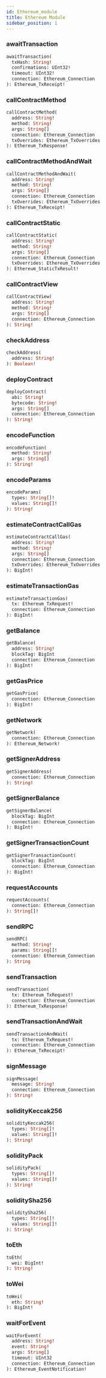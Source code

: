 ```yaml
---
id: Ethereum_module
title: Ethereum Module
sidebar_position: 1
---
```


### awaitTransaction 

```graphql
awaitTransaction(
  txHash: String! 
  confirmations: UInt32! 
  timeout: UInt32! 
  connection: Ethereum_Connection 
): Ethereum_TxReceipt!
```

### callContractMethod 

```graphql
callContractMethod(
  address: String! 
  method: String! 
  args: String[] 
  connection: Ethereum_Connection 
  txOverrides: Ethereum_TxOverrides 
): Ethereum_TxResponse!
```

### callContractMethodAndWait 

```graphql
callContractMethodAndWait(
  address: String! 
  method: String! 
  args: String[] 
  connection: Ethereum_Connection 
  txOverrides: Ethereum_TxOverrides 
): Ethereum_TxReceipt!
```

### callContractStatic 

```graphql
callContractStatic(
  address: String! 
  method: String! 
  args: String[] 
  connection: Ethereum_Connection 
  txOverrides: Ethereum_TxOverrides 
): Ethereum_StaticTxResult!
```

### callContractView 

```graphql
callContractView(
  address: String! 
  method: String! 
  args: String[] 
  connection: Ethereum_Connection 
): String!
```

### checkAddress 

```graphql
checkAddress(
  address: String! 
): Boolean!
```

### deployContract 

```graphql
deployContract(
  abi: String! 
  bytecode: String! 
  args: String[] 
  connection: Ethereum_Connection 
): String!
```

### encodeFunction 

```graphql
encodeFunction(
  method: String! 
  args: String[] 
): String!
```

### encodeParams 

```graphql
encodeParams(
  types: String[]! 
  values: String[]! 
): String!
```

### estimateContractCallGas 

```graphql
estimateContractCallGas(
  address: String! 
  method: String! 
  args: String[] 
  connection: Ethereum_Connection 
  txOverrides: Ethereum_TxOverrides 
): BigInt!
```

### estimateTransactionGas 

```graphql
estimateTransactionGas(
  tx: Ethereum_TxRequest! 
  connection: Ethereum_Connection 
): BigInt!
```

### getBalance 

```graphql
getBalance(
  address: String! 
  blockTag: BigInt 
  connection: Ethereum_Connection 
): BigInt!
```

### getGasPrice 

```graphql
getGasPrice(
  connection: Ethereum_Connection 
): BigInt!
```

### getNetwork 

```graphql
getNetwork(
  connection: Ethereum_Connection 
): Ethereum_Network!
```

### getSignerAddress 

```graphql
getSignerAddress(
  connection: Ethereum_Connection 
): String!
```

### getSignerBalance 

```graphql
getSignerBalance(
  blockTag: BigInt 
  connection: Ethereum_Connection 
): BigInt!
```

### getSignerTransactionCount 

```graphql
getSignerTransactionCount(
  blockTag: BigInt 
  connection: Ethereum_Connection 
): BigInt!
```

### requestAccounts 

```graphql
requestAccounts(
  connection: Ethereum_Connection 
): String[]!
```

### sendRPC 

```graphql
sendRPC(
  method: String! 
  params: String[]! 
  connection: Ethereum_Connection 
): String
```

### sendTransaction 

```graphql
sendTransaction(
  tx: Ethereum_TxRequest! 
  connection: Ethereum_Connection 
): Ethereum_TxResponse!
```

### sendTransactionAndWait 

```graphql
sendTransactionAndWait(
  tx: Ethereum_TxRequest! 
  connection: Ethereum_Connection 
): Ethereum_TxReceipt!
```

### signMessage 

```graphql
signMessage(
  message: String! 
  connection: Ethereum_Connection 
): String!
```

### solidityKeccak256 

```graphql
solidityKeccak256(
  types: String[]! 
  values: String[]! 
): String!
```

### solidityPack 

```graphql
solidityPack(
  types: String[]! 
  values: String[]! 
): String!
```

### soliditySha256 

```graphql
soliditySha256(
  types: String[]! 
  values: String[]! 
): String!
```

### toEth 

```graphql
toEth(
  wei: BigInt! 
): String!
```

### toWei 

```graphql
toWei(
  eth: String! 
): BigInt!
```

### waitForEvent 

```graphql
waitForEvent(
  address: String! 
  event: String! 
  args: String[] 
  timeout: UInt32 
  connection: Ethereum_Connection 
): Ethereum_EventNotification!
```

